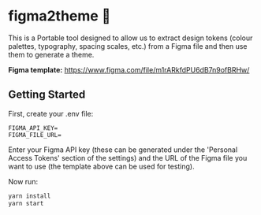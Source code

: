 # figma2theme 🎨

This is a Portable tool designed to allow us to extract
design tokens (colour palettes, typography, spacing scales, etc.)
from a Figma file and then use them to generate a theme.

**Figma template:**
https://www.figma.com/file/m1rARkfdPU6dB7n9ofBRHw/

## Getting Started

First, create your .env file:

```
FIGMA_API_KEY=
FIGMA_FILE_URL=
```

Enter your Figma API key (these can be generated under the
'Personal Access Tokens' section of the settings) and the URL of the
Figma file you want to use (the template above can be used for testing).

Now run:

```bash
yarn install
yarn start
```
